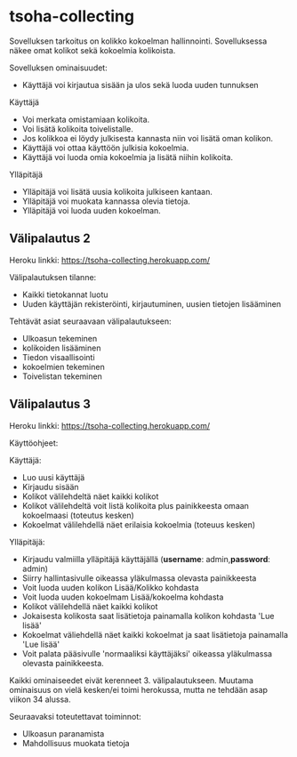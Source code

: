 # tsoha-collecting

Sovelluksen tarkoitus on kolikko kokoelman hallinnointi. 
Sovelluksessa näkee omat kolikot sekä kokoelmia kolikoista.

Sovelluksen ominaisuudet:
- Käyttäjä voi kirjautua sisään ja ulos sekä luoda uuden tunnuksen

Käyttäjä
- Voi merkata omistamiaan kolikoita.
- Voi lisätä kolikoita toivelistalle.
- Jos kolikkoa ei löydy julkisesta kannasta niin voi lisätä oman kolikon.
- Käyttäjä voi ottaa käyttöön julkisia kokoelmia.
- Käyttäjä voi luoda omia kokoelmia ja lisätä niihin kolikoita.


Ylläpitäjä
- Ylläpitäjä voi lisätä uusia kolikoita julkiseen kantaan.
- Ylläpitäjä voi muokata kannassa olevia tietoja.
- Ylläpitäjä voi luoda uuden kokoelman.

## Välipalautus 2

Heroku linkki:
https://tsoha-collecting.herokuapp.com/

Välipalautuksen tilanne:
- Kaikki tietokannat luotu
- Uuden käyttäjän rekisteröinti, kirjautuminen, uusien tietojen lisääminen

Tehtävät asiat seuraavaan välipalautukseen:
- Ulkoasun tekeminen
- kolikoiden lisääminen
- Tiedon visaallisointi
- kokoelmien tekeminen
- Toivelistan tekeminen

## Välipalautus 3
Heroku linkki:
https://tsoha-collecting.herokuapp.com/

Käyttöohjeet:

Käyttäjä:
- Luo uusi käyttäjä
- Kirjaudu sisään
- Kolikot välilehdeltä näet kaikki kolikot
- Kolikot välilehdeltä voit listä kolikoita plus painikkeesta omaan kokoelmaasi (toteutus kesken)
- Kokoelmat välilehdellä näet erilaisia kokoelmia (toteuus kesken)

Ylläpitäjä:
- Kirjaudu valmiilla ylläpitäjä käyttäjällä (**username**: admin,**password**: admin)
- Siirry hallintasivulle oikeassa yläkulmassa olevasta painikkeesta
- Voit luoda uuden kolikon Lisää/Kolikko kohdasta
- Voit luoda uuden kokoelmam Lisää/kokoelma kohdasta
- Kolikot välilehdellä näet kaikki kolikot
- Jokaisesta kolikosta saat lisätietoja painamalla kolikon kohdasta 'Lue lisää'
- Kokoelmat väliehdellä näet kaikki kokoelmat ja saat lisätietoja painamalla 'Lue lisää'
- Voit palata pääsivulle 'normaaliksi käyttäjäksi' oikeassa yläkulmassa olevasta painikkeesta.


Kaikki ominaiseedet eivät kerenneet 3. välipalautukseen.
Muutama ominaisuus on vielä kesken/ei toimi herokussa, mutta ne tehdään asap viikon 34 alussa.

Seuraavaksi toteutettavat toiminnot:
- Ulkoasun paranamista
- Mahdollisuus muokata tietoja
